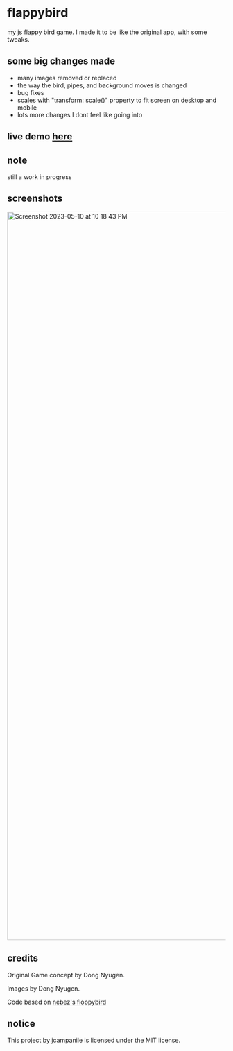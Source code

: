 <h1>flappybird</h1>
my js flappy bird game. I made it to be like the original app, with some tweaks.
<h2>some big changes made</h2>
<ul>
<li>many images removed or replaced</li>
<li>the way the bird, pipes, and background moves is changed</li>
<li>bug fixes</li>
<li>scales with "transform: scale()" property to fit screen on desktop and mobile</li>
<li>lots more changes I dont feel like going into</li>
</ul>
<h2>live demo <a href="https://jcampanile.github.io/flappybird">here</a></h2>
<h2>note</h2>
still a work in progress
<h2>screenshots</h2>
<img width="1680" alt="Screenshot 2023-05-10 at 10 18 43 PM" src="https://github.com/jcampanile/flappybird/assets/122117065/d53d6a07-9144-40f2-a02c-72f9bdfbbb9f">

<h2>credits</h2>
<p>Original Game concept by Dong Nyugen.</p>
<p>Images by Dong Nyugen.</p>
<p>Code based on <a href="https://github.com/nebez/floppybird/">nebez's floppybird</a></p>
<h2>notice</h2>
This project by jcampanile is licensed under the MIT license.

